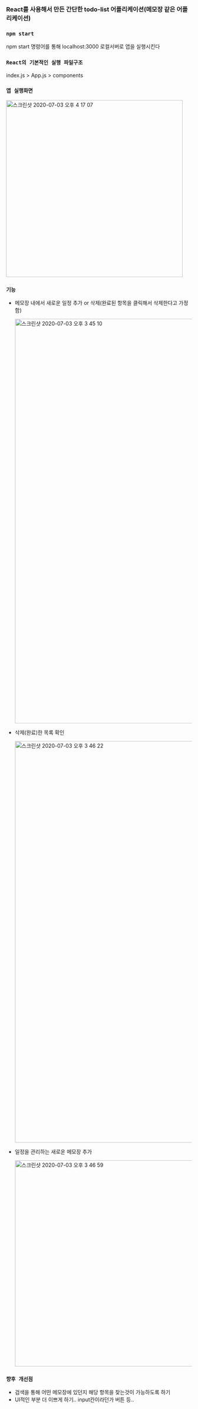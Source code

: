 ### React를 사용해서 만든 간단한 todo-list 어플리케이션(메모장 같은 어플리케이션)


### `npm start`
npm start 명령어를 통해 localhost:3000 로컬서버로 앱을 실행시킨다


### `React의 기본적인 실행 파일구조`
index.js > App.js > components
    

### `앱 실행화면`
<img width="479" alt="스크린샷 2020-07-03 오후 4 17 07" src="https://user-images.githubusercontent.com/46306443/86442365-a7478a80-bd48-11ea-89fa-03e531296d73.png">



### `기능`
- 메모장 내에서 새로운 일정 추가 or 삭제(완료된 항목을 클릭해서 삭제한다고 가정함)
    
    <img width="1095" alt="스크린샷 2020-07-03 오후 3 45 10" src="https://user-images.githubusercontent.com/46306443/86439830-428a3100-bd44-11ea-8891-b5b479d8d372.png">
    
    
- 삭제(완료)한 목록 확인
    
    <img width="1087" alt="스크린샷 2020-07-03 오후 3 46 22" src="https://user-images.githubusercontent.com/46306443/86439866-5afa4b80-bd44-11ea-9450-2dbad836cff4.png">
    
    
- 일정을 관리하는 새로운 메모장 추가 
    
    <img width="558" alt="스크린샷 2020-07-03 오후 3 46 59" src="https://user-images.githubusercontent.com/46306443/86439927-75342980-bd44-11ea-86fa-22b0b860dc2a.png">



### `향후 개선점`
- 검색을 통해 어떤 메모장에 있던지 해당 항목을 찾는것이 가능하도록 하기
- UI적인 부분 더 이쁘게 하기.. input칸이라던가 버튼 등.. 








